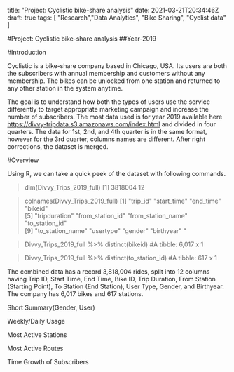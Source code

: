 title: "Project: Cyclistic bike-share analysis"
date: 2021-03-21T20:34:46Z
draft: true
tags: [
    "Research","Data Analytics", "Bike Sharing", "Cyclist data"
]

#Project: Cyclistic bike-share analysis
##Year-2019

#Introduction

Cyclistic is a bike-share company based in Chicago, USA. Its users are both the subscribers with annual membership and customers without any membership. The bikes can be unlocked from one station and returned to any other station in the system anytime. 

The goal is to understand how both the types of users use the service differently to target appropriate marketing campaign and increase the number of subscribers. The most data  used is for year 2019 available here https://divvy-tripdata.s3.amazonaws.com/index.html and divided in four quarters. The data for 1st, 2nd, and 4th quarter is in the same format, however for the 3rd quarter, columns names are different. After right corrections, the dataset is merged.  

#Overview

Using R, we can take a quick peek of the dataset with following commands. 

> dim(Divvy_Trips_2019_full)
> [1] 3818004      12

> colnames(Divvy_Trips_2019_full)
>  [1] "trip_id"           "start_time"        "end_time"          "bikeid"           
>  [5] "tripduration"      "from_station_id"   "from_station_name" "to_station_id"    
>  [9] "to_station_name"   "usertype"          "gender"            "birthyear"  "

> Divvy_Trips_2019_full %>% 
> 	distinct(bikeid)
> #A tibble: 6,017 x 1

> Divvy_Trips_2019_full %>% 
> 	distinct(to_station_id)
> #A tibble: 617 x 1

The combined data has a record 3,818,004 rides, split into 12 columns having Trip ID, Start Time, End Time, Bike ID, Trip Duration, From Station (Starting Point), To Station (End Station), User Type, Gender, and Birthyear. The company has 6,017 bikes and 617 stations.



Short Summary(Gender, User)

Weekly/Daily Usage

Most Active Stations

Most Active Routes



Time Growth of Subscribers